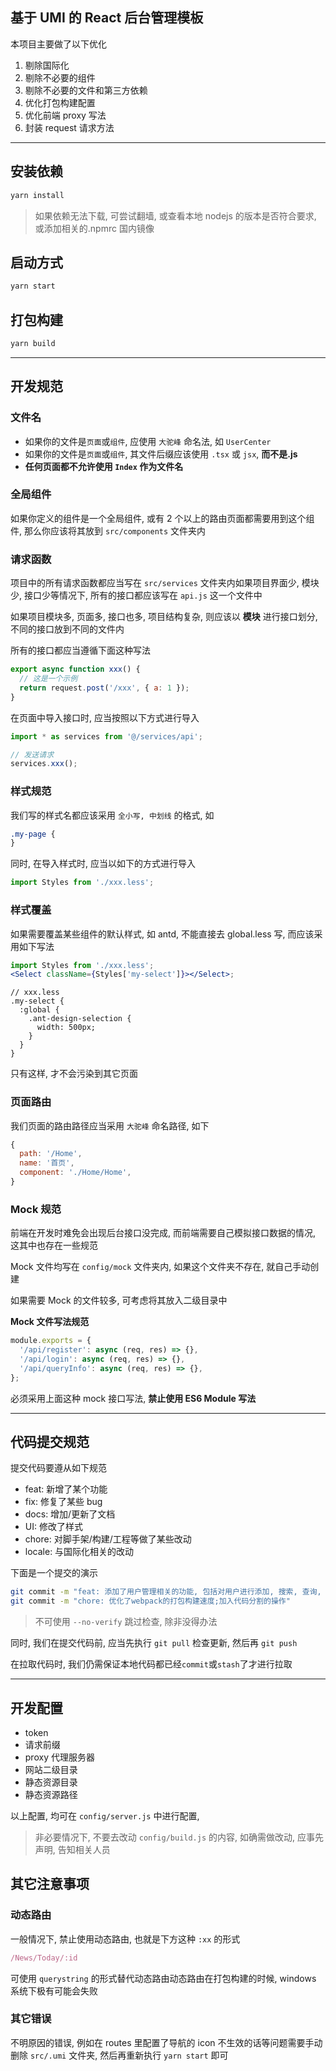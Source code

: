 ## 基于 UMI 的 React 后台管理模板

本项目主要做了以下优化

1. 剔除国际化
2. 剔除不必要的组件
3. 剔除不必要的文件和第三方依赖
4. 优化打包构建配置
5. 优化前端 proxy 写法
6. 封装 request 请求方法

---

## 安装依赖

```bash
yarn install
```

> 如果依赖无法下载, 可尝试翻墙, 或查看本地 nodejs 的版本是否符合要求, 或添加相关的.npmrc 国内镜像

## 启动方式

```bash
yarn start
```

## 打包构建

```bash
yarn build
```

---

## 开发规范

### 文件名

- 如果你的文件是`页面`或`组件`, 应使用 `大驼峰` 命名法, 如 `UserCenter`
- 如果你的文件是`页面`或`组件`, 其文件后缀应该使用 `.tsx` 或 `jsx`, **而不是.js**
- **任何页面都不允许使用 `Index` 作为文件名**

### 全局组件

如果你定义的组件是一个全局组件, 或有 2 个以上的路由页面都需要用到这个组件, 那么你应该将其放到 `src/components` 文件夹内

### 请求函数

项目中的所有请求函数都应当写在 `src/services` 文件夹内如果项目界面少, 模块少, 接口少等情况下, 所有的接口都应该写在 `api.js` 这一个文件中

如果项目模块多, 页面多, 接口也多, 项目结构复杂, 则应该以 **模块** 进行接口划分, 不同的接口放到不同的文件内

所有的接口都应当遵循下面这种写法

```js
export async function xxx() {
  // 这是一个示例
  return request.post('/xxx', { a: 1 });
}
```

在页面中导入接口时, 应当按照以下方式进行导入

```js
import * as services from '@/services/api';

// 发送请求
services.xxx();
```

### 样式规范

我们写的样式名都应该采用 `全小写, 中划线` 的格式, 如

```css
.my-page {
}
```

同时, 在导入样式时, 应当以如下的方式进行导入

```jsx
import Styles from './xxx.less';
```

### 样式覆盖

如果需要覆盖某些组件的默认样式, 如 antd, 不能直接去 global.less 写, 而应该采用如下写法

```jsx
import Styles from './xxx.less';
<Select className={Styles['my-select']}></Select>;
```

```less
// xxx.less
.my-select {
  :global {
    .ant-design-selection {
      width: 500px;
    }
  }
}
```

只有这样, 才不会污染到其它页面

### 页面路由

我们页面的路由路径应当采用 `大驼峰` 命名路径, 如下

```js
{
  path: '/Home',
  name: '首页',
  component: './Home/Home',
}
```

### Mock 规范

前端在开发时难免会出现后台接口没完成, 而前端需要自己模拟接口数据的情况, 这其中也存在一些规范

Mock 文件均写在 `config/mock` 文件夹内, 如果这个文件夹不存在, 就自己手动创建

如果需要 Mock 的文件较多, 可考虑将其放入二级目录中

**Mock 文件写法规范**

```js
module.exports = {
  '/api/register': async (req, res) => {},
  '/api/login': async (req, res) => {},
  '/api/queryInfo': async (req, res) => {},
};
```

必须采用上面这种 mock 接口写法, **禁止使用 ES6 Module 写法**

---

## 代码提交规范

提交代码要遵从如下规范

- feat: 新增了某个功能
- fix: 修复了某些 bug
- docs: 增加/更新了文档
- UI: 修改了样式
- chore: 对脚手架/构建/工程等做了某些改动
- locale: 与国际化相关的改动

下面是一个提交的演示

```bash
git commit -m "feat: 添加了用户管理相关的功能, 包括对用户进行添加, 搜索, 查询, 删除"
git commit -m "chore: 优化了webpack的打包构建速度;加入代码分割的操作"
```

> 不可使用 `--no-verify` 跳过检查, 除非没得办法

同时, 我们在提交代码前, 应当先执行 `git pull` 检查更新, 然后再 `git push`

在拉取代码时, 我们仍需保证本地代码都已经`commit`或`stash`了才进行拉取

---

## 开发配置

- token
- 请求前缀
- proxy 代理服务器
- 网站二级目录
- 静态资源目录
- 静态资源路径

以上配置, 均可在 `config/server.js` 中进行配置,

> 非必要情况下, 不要去改动 `config/build.js` 的内容, 如确需做改动, 应事先声明, 告知相关人员

## 其它注意事项

### 动态路由

一般情况下, 禁止使用动态路由, 也就是下方这种 `:xx` 的形式

```js
/News/Today/:id
```

可使用 `querystring` 的形式替代动态路由动态路由在打包构建的时候, windows 系统下极有可能会失败

### 其它错误

不明原因的错误, 例如在 routes 里配置了导航的 icon 不生效的话等问题需要手动删除 `src/.umi` 文件夹, 然后再重新执行 `yarn start` 即可
